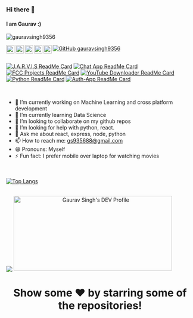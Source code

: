 ### Hi there 👋
#### I am Gaurav :)

<p align="left"> <img src="https://komarev.com/ghpvc/?username=gauravsingh9356&label=Views&color=blue&style=plastic" alt="gauravsingh9356" /> </p>

<a href="https://twitter.com/GauravS36826604">
  <img align="left" alt="Gaurav's Twitter" width="22px" src="https://cdn.jsdelivr.net/npm/simple-icons@v3/icons/twitter.svg" />
</a>
<a href="https://linkedin.com/in/gaurav-singh-154348191/">
  <img align="left" alt="Gaurav's Linkdein" width="22px" src="https://cdn.jsdelivr.net/npm/simple-icons@v3/icons/linkedin.svg" />
</a>
<a href="https://github.com/gauravsingh9356">
  <img align="left" alt="Gaurav's Github" width="22px" src="https://cdn.jsdelivr.net/npm/simple-icons@v3/icons/github.svg" />
</a>

<a href="https://instagram.com/gauravsingh9356_/">
  <img align="left" alt="Gaurav's Instagram" width="22px" src="https://cdn.jsdelivr.net/npm/simple-icons@v3/icons/instagram.svg" />
</a>
<a href="https://www.facebook.com/profile.php?id=100044465438895">
  <img align="left" alt="Gaurav's Facebook" width="22px" src="https://cdn.jsdelivr.net/npm/simple-icons@v3/icons/facebook.svg" />
</a>

[![GitHub gauravsingh9356](https://img.shields.io/github/followers/gauravsingh9356?label=follow&style=social)](https://github.com/gauravsingh9356)
<br/>
<br/>


[![J.A.R.V.I.S ReadMe Card](https://github-readme-stats.vercel.app/api/pin/?username=gauravsingh9356&repo=J.A.R.V.I.S&show_owner=true&theme=dark)](https://github.com/gauravsingh9356/J.A.R.V.I.S)
[![Chat App ReadMe Card](https://github-readme-stats.vercel.app/api/pin/?username=gauravsingh9356&repo=Chat-App&show_owner=true&theme=dracula)](https://github.com/gauravsingh9356/Chat-App)
[![FCC Projects ReadMe Card](https://github-readme-stats.vercel.app/api/pin/?username=gauravsingh9356&repo=FreeCodeCamp-Projects&show_owner=true&theme=tokyonight)](https://github.com/gauravsingh9356/FreeCodeCamp-Projects)
[![YouTube Downloader ReadMe Card](https://github-readme-stats.vercel.app/api/pin/?username=gauravsingh9356&repo=Youtube-Downloader&show_owner=true&theme=highcontrast)](https://github.com/gauravsingh9356/Youtube-Downloader)
[![Python ReadMe Card](https://github-readme-stats.vercel.app/api/pin/?username=gauravsingh9356&repo=Python&show_owner=true&theme=radical)](https://github.com/gauravsingh9356/Python)
[![Auth-App ReadMe Card](https://github-readme-stats.vercel.app/api/pin/?username=gauravsingh9356&repo=Auth-App&show_owner=true&theme=merko)](https://github.com/gauravsingh9356/Auth-App)






<br/>





- 🔭 I’m currently working on Machine Learning and cross platform development
- 🌱 I’m currently learning Data Science
- 👯 I’m looking to collaborate on my github repos
- 🤔 I’m looking for help with python, react.
- 💬 Ask me about react, express, node, python
- 📫 How to reach me: gs935688@gmail.com
- 😄 Pronouns: Myself
- ⚡ Fun fact: I prefer mobile over laptop for watching movies

<br/>


[![Top Langs](https://github-readme-stats.vercel.app/api/top-langs/?username=GauravSingh9356&theme=merko)](https://github.com/GauravSingh9356)


<br/>

<img align='center' src='https://github-readme-stats.vercel.app/api?username=gauravsingh9356&&show_icons=true&title_color=ffffff&icon_color=55E897&text_color=5EACE1&bg_color=151515'/>
<a align='center' href="https://dev.to/gauravsingh9356">
  <img src="https://d2fltix0v2e0sb.cloudfront.net/dev-badge.svg" alt="Gaurav Singh's DEV Profile" height="200" width="425">
</a>



<div align='center'>
  <h1> Show some ❤️ by starring some of the repositories! </h1>
  </div>
